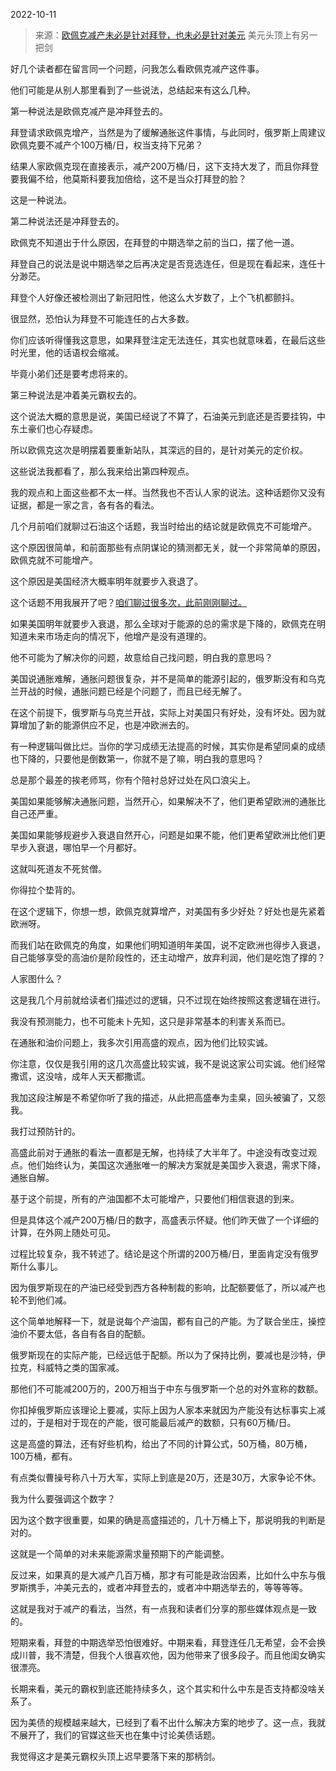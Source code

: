 2022-10-11

> 来源：[欧佩克减产未必是针对拜登，也未必是针对美元](http://mp.weixin.qq.com/s?__biz=MzU3NDc5Nzc0NQ==&mid=2247520597&idx=2&sn=a5a16826e830f1ae27ab64bd9ba68d78&chksm=fd2e338bca59ba9da75086680821f36564994c18b537224012af5d01433424d2b2ea8ab266e2&scene=27#wechat_redirect)
> 美元头顶上有另一把剑

好几个读者都在留言同一个问题，问我怎么看欧佩克减产这件事。  

他们可能是从别人那里看到了一些说法，总结起来有这么几种。  

第一种说法是欧佩克减产是冲拜登去的。

拜登请求欧佩克增产，当然是为了缓解通胀这件事情，与此同时，俄罗斯上周建议欧佩克要不减产个100万桶/日，权当支持下兄弟？

结果人家欧佩克现在直接表示，减产200万桶/日，这下支持大发了，而且你拜登要我偏不给，他莫斯科要我加倍给，这不是当众打拜登的脸？

这是一种说法。

第二种说法还是冲拜登去的。

欧佩克不知道出于什么原因，在拜登的中期选举之前的当口，摆了他一道。  

拜登自己的说法是说中期选举之后再决定是否竞选连任，但是现在看起来，连任十分渺茫。  

拜登个人好像还被检测出了新冠阳性，他这么大岁数了，上个飞机都颤抖。  

很显然，恐怕认为拜登不可能连任的占大多数。  

你们应该听得懂我这意思，如果拜登注定无法连任，其实也就意味着，在最后这些时光里，他的话语权会缩减。

毕竟小弟们还是要考虑将来的。  

第三种说法是冲着美元霸权去的。

这个说法大概的意思是说，美国已经说了不算了，石油美元到底还是否要挂钩，中东土豪们也心存疑虑。  

所以欧佩克这次是明摆着要重新站队，其深远的目的，是针对美元的定价权。  

这些说法我都看了，那么我来给出第四种观点。  

我的观点和上面这些都不太一样。当然我也不否认人家的说法。这种话题你又没有证据，都是一家之言，各有各的看法。

几个月前咱们就聊过石油这个话题，我当时给出的结论就是欧佩克不可能增产。  

这个原因很简单，和前面那些有点阴谋论的猜测都无关，就一个非常简单的原因，欧佩克就不可能增产。  

这个原因是美国经济大概率明年就要步入衰退了。  

这个话题不用我展开了吧？[咱们聊过很多次，此前刚刚聊过。](http://mp.weixin.qq.com/s?__biz=MzU3NDc5Nzc0NQ==&mid=2247520537&idx=1&sn=6786a97b1387d40e7670d04de39589ad&chksm=fd2e33c7ca59bad13c31285a0175debd5edbe19c84b2a0940c2bf5184f7d80965600246e6368&scene=21#wechat_redirect)  

如果美国明年就要步入衰退，那么全球对于能源的总的需求是下降的，欧佩克在明知道未来市场走向的情况下，他增产是没有道理的。  

他不可能为了解决你的问题，故意给自己找问题，明白我的意思吗？  

美国说通胀难解，通胀问题很复杂，并不是简单的能源引起的，俄罗斯没有和乌克兰开战的时候，通胀问题已经是个问题了，而且已经无解了。  

在这个前提下，俄罗斯与乌克兰开战，实际上对美国只有好处，没有坏处。因为就算增加了新的能源供应不足，也是冲欧洲去的。

有一种逻辑叫做比烂。当你的学习成绩无法提高的时候，其实你是希望同桌的成绩也下降的，只要他是倒数第一，你就不是了嘛，明白我的意思吗？  

总是那个最差的挨老师骂，你有个陪衬总好过处在风口浪尖上。  

美国如果能够解决通胀问题，当然开心，如果解决不了，他们更希望欧洲的通胀比自己还严重。  

美国如果能够规避步入衰退自然开心，问题是如果不能，他们更希望欧洲比他们更早步入衰退，哪怕早一个月都好。

这就叫死道友不死贫僧。  

你得拉个垫背的。  

在这个逻辑下，你想一想，欧佩克就算增产，对美国有多少好处？好处也是先紧着欧洲呀。

而我们站在欧佩克的角度，如果他们明知道明年美国，说不定欧洲也得步入衰退，自己能够享受的高油价是阶段性的，还主动增产，放弃利润，他们是吃饱了撑的？  

人家图什么？  

这是我几个月前就给读者们描述过的逻辑，只不过现在始终按照这套逻辑在进行。

我没有预测能力，也不可能未卜先知，这只是非常基本的利害关系而已。  

在通胀和油价问题上，我多次引用高盛的观点，因为他们比较实诚。  

你注意，仅仅是我引用的这几次高盛比较实诚，我不是说这家公司实诚。他们经常撒谎，这没啥，成年人天天都撒谎。

我加这段注解是不希望你听了我的描述，从此把高盛奉为圭臬，回头被骗了，又怨我。

我打过预防针的。  

高盛此前对于通胀的看法一直都是无解，也持续了大半年了。中途没有改变过观点。他们始终认为，美国这次通胀唯一的解决方案就是美国步入衰退，需求下降，通胀自解。  

基于这个前提，所有的产油国都不太可能增产，只要他们相信衰退的到来。

但是具体这个减产200万桶/日的数字，高盛表示怀疑。他们昨天做了一个详细的计算，在外网上随处可见。  

过程比较复杂，我不转述了。结论是这个所谓的200万桶/日，里面肯定没有俄罗斯什么事儿。  

因为俄罗斯现在的产油已经受到西方各种制裁的影响，比配额要低了，所以减产也轮不到他们减。  

这个简单地解释一下，就是说每个产油国，都有自己的产能。为了联合坐庄，操控油价不要太低，各自有各自的配额。  

俄罗斯现在的实际产能，已经远低于配额。所以为了保持比例，要减也是沙特，伊拉克，科威特之类的国家减。  

那他们不可能减200万的，200万相当于中东与俄罗斯一个总的对外宣称的数额。  

你扣掉俄罗斯应该理论上要减，实际上因为人家本来就因为产能没有达标事实上减过的，于是相对于现在的产能，很可能最后减产的数额，只有60万桶/日。  

这是高盛的算法，还有好些机构，给出了不同的计算公式，50万桶，80万桶，100万桶，都有。  

有点类似曹操号称八十万大军，实际上到底是20万，还是30万，大家争论不休。  

我为什么要强调这个数字？  

因为这个数字很重要，如果的确是高盛描述的，几十万桶上下，那说明我的判断是对的。  

这就是一个简单的对未来能源需求量预期下的产能调整。

反过来，如果真的是大减产几百万桶，那才有可能是政治因素，比如什么中东与俄罗斯携手，冲美元去的，或者冲拜登去的，或者冲中期选举去的，等等等等。  

这就是我对于减产的看法，当然，有一点我和读者们分享的那些媒体观点是一致的。  

短期来看，拜登的中期选举恐怕很难好。中期来看，拜登连任几无希望，会不会换成川普，我不清楚，但我个人很喜欢他，因为他带来了很多段子。而且他闺女确实很漂亮。  

长期来看，美元的霸权到底还能持续多久，这个其实和什么中东是否支持都没啥关系了。

因为美债的规模越来越大，已经到了看不出什么解决方案的地步了。这一点，我就不展开了，我们的官媒这些天也在集中讨论美债话题。  

我觉得这才是美元霸权头顶上迟早要落下来的那柄剑。

